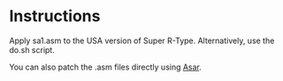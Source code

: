 Instructions
============

Apply sa1.asm to the USA version of Super R-Type. Alternatively, use the do.sh script.

You can also patch the .asm files directly using [Asar](https://github.com/RPGHacker/asar).

